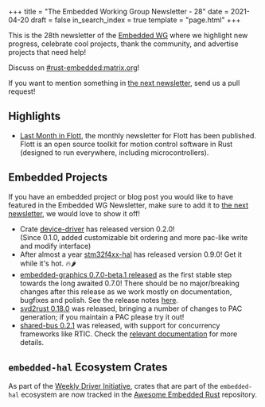 +++
title = "The Embedded Working Group Newsletter - 28"
date = 2021-04-20
draft = false
in_search_index = true
template = "page.html"
+++

This is the 28th newsletter of the [Embedded WG] where we highlight new progress, celebrate cool projects, thank the community, and advertise projects that need help!

[Embedded WG]: https://github.com/rust-embedded/wg

Discuss on [#rust-embedded:matrix.org]!

[#rust-embedded:matrix.org]: https://matrix.to/#/#rust-embedded:matrix.org

<!-- more -->

If you want to mention something in [the next newsletter], send us a pull request!

<!-- TODO before release add the next template! -->

[the next newsletter]: https://github.com/rust-embedded/blog/edit/master/content/2021-05-07-newsletter-29.md

## Highlights

- [Last Month in Flott](https://flott-motion.org/news/last-month-in-flott-april-2021/), the monthly newsletter for Flott has been published. Flott is an open source toolkit for motion control software in Rust (designed to run everywhere, including microcontrollers).

## Embedded Projects

If you have an embedded project or blog post you would like to have featured in the Embedded WG Newsletter, make sure to add it to [the next newsletter], we would love to show it off!

- Crate [device-driver] has released version 0.2.0!  
(Since 0.1.0, added customizable bit ordering and more pac-like write and modify interface)
- After almost a year [stm32f4xx-hal] has released version 0.9.0! Get it while it's hot. 🔥🌶️
- [embedded-graphics 0.7.0-beta.1 released] as the first stable step towards the long awaited 0.7.0! 
  There should be no major/breaking changes after this release as we work mostly on documentation, bugfixes and polish. See the release notes [here](https://github.com/embedded-graphics/embedded-graphics/releases/tag/embedded-graphics-v0.7.0-beta.1).
- [svd2rust 0.18.0] was released, bringing a number of changes to PAC
  generation; if you maintain a PAC please try it out!
- [shared-bus 0.2.1] was released, with support for concurrency frameworks like RTIC.  Check the [relevant documentation](https://docs.rs/shared-bus/latest/shared_bus/type.BusManagerAtomicCheck.html) for more details.


[device-driver]: https://crates.io/crates/device-driver
[stm32f4xx-hal]: https://crates.io/crates/stm32f4xx-hal
[embedded-foo 1.0.0 released]: https://example.com/blog/...
[embedded-graphics 0.7.0-beta.1 released]: https://crates.io/crates/embedded-graphics/0.7.0-beta.1
[svd2rust 0.18.0]: https://crates.io/crates/svd2rust
[shared-bus 0.2.1]: https://crates.io/crates/shared-bus

## `embedded-hal` Ecosystem Crates

As part of the [Weekly Driver Initiative], crates that are part of the `embedded-hal` ecosystem are now tracked in the [Awesome Embedded Rust] repository.

[Awesome Embedded Rust]: https://github.com/rust-embedded/awesome-embedded-rust
[Weekly Driver Initiative]: https://github.com/rust-embedded/wg/issues/39
